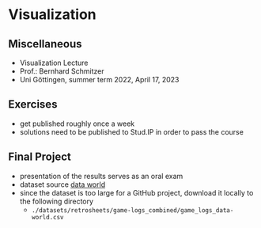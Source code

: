 # Visualization

## Miscellaneous
- Visualization Lecture
- Prof.: Bernhard Schmitzer
- Uni Göttingen, summer term 2022, April 17, 2023

## Exercises
- get published roughly once a week
- solutions need to be published to Stud.IP in order to pass the course

## Final Project
- presentation of the results serves as an oral exam
- dataset source [data world](https://data.world/dataquest/mlb-game-logs)
- since the dataset is too large for a GitHub project, download it locally to the following directory
  - `./datasets/retrosheets/game-logs_combined/game_logs_data-world.csv`

